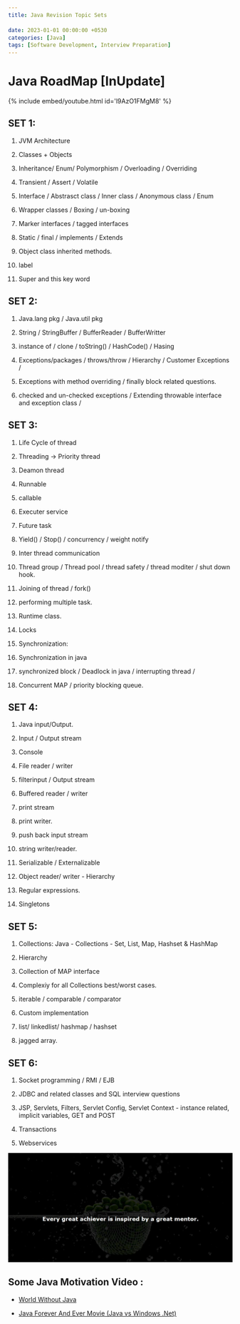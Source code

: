 ```yaml
---
title: Java Revision Topic Sets

date: 2023-01-01 00:00:00 +0530
categories: [Java]
tags: [Software Development, Interview Preparation]
---
```


# Java RoadMap [InUpdate] 

{% include embed/youtube.html id='l9AzO1FMgM8' %}

## SET 1:

1. JVM Architecture

2. Classes + Objects

3. Inheritance/ Enum/ Polymorphism / Overloading / Overriding

4. Transient / Assert / Volatile

5. Interface / Abstrasct class / Inner class / Anonymous class / Enum

6. Wrapper classes / Boxing / un-boxing

7. Marker interfaces / tagged interfaces

8. Static / final / implements / Extends

9. Object class inherited methods.

10. label

11. Super and this key word

## SET 2:

1. Java.lang pkg / Java.util pkg

2. String / StringBuffer / BufferReader / BufferWritter

3. instance of / clone / toString() / HashCode() / Hasing

4. Exceptions/packages / throws/throw / Hierarchy / Customer Exceptions /

5. Exceptions with method overriding / finally block related questions.

6. checked and un-checked exceptions / Extending throwable interface and exception class /

## SET 3:

1. Life Cycle of thread

2. Threading -> Priority thread

3. Deamon thread

4. Runnable

5. callable

6. Executer service

7. Future task

8. Yield() / Stop() / concurrency / weight notify

9. Inter thread communication

10. Thread group / Thread pool / thread safety / thread moditer / shut down hook.

11. Joining of thread / fork()

12. performing multiple task.

13. Runtime class.

14. Locks

15. Synchronization:

16. Synchronization in java

17. synchronized block / Deadlock in java / interrupting thread /

18. Concurrent MAP / priority blocking queue.

## SET 4:

1. Java input/Output.

2. Input / Output stream

3. Console

4. File reader / writer

5. filterinput / Output stream

6. Buffered reader / writer

7. print stream

8. print writer.

9. push back input stream

10. string writer/reader.

11. Serializable / Externalizable

12. Object reader/ writer - Hierarchy

13. Regular expressions.

14. Singletons

## SET 5:

1. Collections: Java - Collections - Set, List, Map, Hashset & HashMap

2. Hierarchy

3. Collection of MAP interface

4. Complexiy for all Collections best/worst cases.

5. iterable / comparable / comparator

6. Custom implementation

7. list/ linkedlist/ hashmap / hashset

8. jagged array.

## SET 6:

1. Socket programming / RMI / EJB

2. JDBC and related classes and SQL interview questions

3. JSP, Servlets, Filters, Servlet Config, Servlet Context - instance related, implicit variables, GET and POST

4. Transactions

5. Webservices

![Untitled](https://raw.githubusercontent.com/harshityadav95/staticfiles/main/Java%20RoadMap%20313b68f6b13844cd9a6317100afdf6c8/Untitled%201.png)

## Some Java Motivation Video :

- [World Without Java](https://youtu.be/wpabFkTpeUY)

- [Java Forever And Ever Movie (Java vs Windows .Net)](https://youtu.be/RnqAXuLZlaE)






